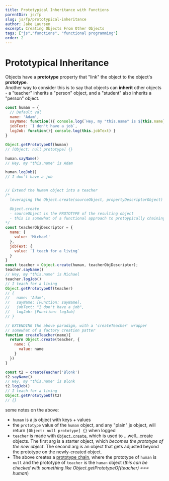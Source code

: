 ```yaml
---
title: Prototypical Inheritance with Functions
parentDir: js/fp
slug: js/fp/prototypical-inheritance
author: Jake Laursen
excerpt: Creating Objects From Other Objects
tags: ["js","functions", "functional programming"]
order: 2
---
```


# Prototypical Inheritance
Objects have a **prototype** property that "link" the object to the object's **prototype**.  
Another way to consider this is to say that objects can **inherit** other objects - a "teacher" inherits a "person" object, and a "student" also inherits a "person" object.  

```js
const human = {
  // Default val
  name: 'Adam',
  sayName: function(){ console.log(`Hey, my "this.name" is ${this.name}`)},
  jobText: `I don't have a job`,
  logJob: function(){ console.log(this.jobText) }
}

Object.getPrototypeOf(human)
// [Object: null prototype] {}

human.sayName()
// Hey, my "this.name" is Adam

human.logJob()
// I don't have a job


// Extend the human object into a teacher
/*
  leveraging the Object.create(sourceObject, propertyDescriptorObject) method

  Object.create
  - sourceObject is the PROTOTYPE of the resulting object
  - this is somewhat of a functional approach to protoypically chaining objects together
*/
const teacherObjDescriptor = {
  name: {
    value: 'Michael'
  },
  jobText: {
    value: `I teach for a living`
  }
}
const teacher = Object.create(human, teacherObjDescriptor);
teacher.sayName()
// Hey, my "this.name" is Michael
teacher.logJob()
// I teach for a living
Object.getPrototypeOf(teacher)
// {
//   name: 'Adam',
//   sayName: [Function: sayName],
//   jobText: "I don't have a job",
//   logJob: [Function: logJob]
// }

// EXTENDING the above paradigm, with a 'createTeacher' wrapper
// somewhat of a factory creation patter
function createTeacher(name){
  return Object.create(teacher, {
    name: {
      value: name
    }
  })
}

const t2 = createTeacher('Blonk')
t2.sayName()
// Hey, my "this.name" is Blonk
t2.logJob()
// I teach for a living
Object.getPrototypeOf(t2)
// {}
```
some notes on the above:
- `human` is a js object with keys + values
- the `prototype` value of the `human` object, and any "plain" js object, will return `[Object: null prototype] {}` when logged
- `teacher` is made with [`Object.create`](https://developer.mozilla.org/en-US/docs/Web/JavaScript/Reference/Global_Objects/Object/create), which is used to ...well...create objects. The first arg is a starter object, which _becomes the prototype of the new object_. The second arg is an object that gets adjusted beyond the prototype on the newly-created object.
- The above creates a [prototype chain](https://developer.mozilla.org/en-US/docs/Web/JavaScript/Inheritance_and_the_prototype_chain#inheritance_with_the_prototype_chain), where the prototype of `human` is `null` and the prototype of `teacher` is the `human` object (_this can be checked with something like Object.getPrototypeOf(teacher) === human_)